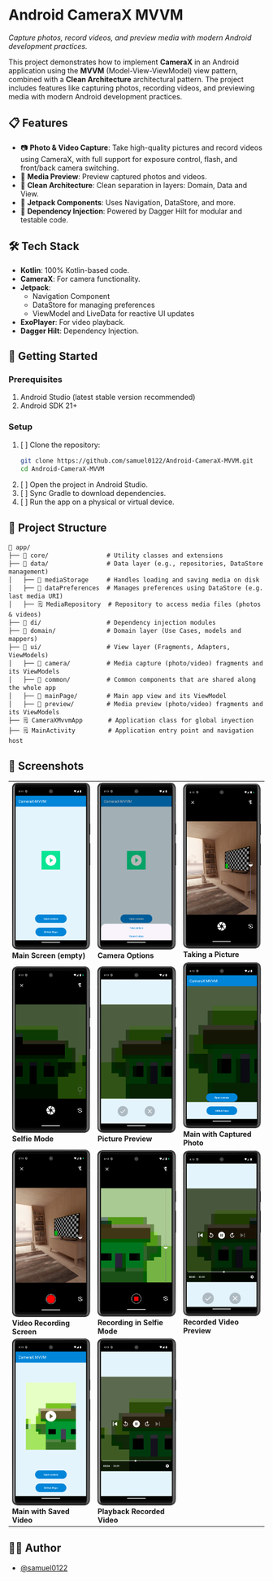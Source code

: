 # Android CameraX MVVM

*Capture photos, record videos, and preview media with modern Android development practices.*

This project demonstrates how to implement **CameraX** in an Android application using the **MVVM** (Model-View-ViewModel) view pattern, combined with a **Clean Architecture** architectural pattern. The project includes features like capturing photos, recording videos, and previewing media with modern Android development practices.

## 📋 Features

- 📷 **Photo & Video Capture**: Take high-quality pictures and record videos using CameraX, with full support for exposure control, flash, and front/back camera switching.  
- 👀 **Media Preview**: Preview captured photos and videos.
- 🧱 **Clean Architecture**: Clean separation in layers: Domain, Data and View.
- 🎯 **Jetpack Components**: Uses Navigation, DataStore, and more.
- 💉 **Dependency Injection**: Powered by Dagger Hilt for modular and testable code.


## 🛠️ Tech Stack

- **Kotlin**: 100% Kotlin-based code.
- **CameraX**: For camera functionality.
- **Jetpack**:
  - Navigation Component
  - DataStore for managing preferences
  - ViewModel and LiveData for reactive UI updates
- **ExoPlayer**: For video playback.
- **Dagger Hilt**: Dependency Injection.


## 🚀 Getting Started

### Prerequisites
1. Android Studio (latest stable version recommended)
2. Android SDK 21+


### Setup
1. [ ] Clone the repository:
    ```bash
    git clone https://github.com/samuel0122/Android-CameraX-MVVM.git
    cd Android-CameraX-MVVM
    ```
2. [ ] Open the project in Android Studio.
3. [ ] Sync Gradle to download dependencies.
4. [ ] Run the app on a physical or virtual device.


## 📂 Project Structure

```
📂 app/
├── 📂 core/                # Utility classes and extensions
├── 📂 data/                # Data layer (e.g., repositories, DataStore management)
│   ├── 📂 mediaStorage     # Handles loading and saving media on disk
│   ├── 📂 dataPreferences  # Manages preferences using DataStore (e.g. last media URI)
│   ├── 🗒️ MediaRepository  # Repository to access media files (photos & videos)
├── 📂 di/                  # Dependency injection modules
├── 📂 domain/              # Domain layer (Use Cases, models and mappers)
├── 📂 ui/                  # View layer (Fragments, Adapters, ViewModels)
│   ├── 📂 camera/          # Media capture (photo/video) fragments and its ViewModels
│   ├── 📂 common/          # Common components that are shared along the whole app
│   ├── 📂 mainPage/        # Main app view and its ViewModel
│   ├── 📂 preview/         # Media preview (photo/video) fragments and its ViewModels
├── 🗒️ CameraXMvvmApp       # Application class for global inyection
├── 🗒️ MainActivity         # Application entry point and navigation host
```


## 📸 Screenshots

| | | |
|---|---|---|
| <img src="screenshots/01-Empty_main.png" alt="Empty Main Screen" width="200"/> <br> **Main Screen (empty)** | <img src="screenshots/02-Camera_options.png" alt="Camera Options" width="200"/> <br> **Camera Options** | <img src="screenshots/03-Camera_picture.png" alt="Taking Picture" width="200"/> <br> **Taking a Picture** |
| <img src="screenshots/04-Camera_selfie.png" alt="Camera Selfie" width="200"/> <br> **Selfie Mode** | <img src="screenshots/05-Camera_picture_preview.png" alt="Picture Preview" width="200"/> <br> **Picture Preview** | <img src="screenshots/06-Main_with_picture.png" alt="Main with Picture" width="200"/> <br> **Main with Captured Photo** |
| <img src="screenshots/07-Camera_record.png" alt="Camera Record" width="200"/> <br> **Video Recording Screen** | <img src="screenshots/08-Camera_recording_selfie.png" alt="Recording Selfie" width="200"/> <br> **Recording in Selfie Mode** | <img src="screenshots/09-Camera_record_preview.png" alt="Recording Preview" width="200"/> <br> **Recorded Video Preview** |
| <img src="screenshots/10-Main_with_video.png" alt="Main with Video" width="200"/> <br> **Main with Saved Video** | <img src="screenshots/11-Recorded_video_view.png" alt="Recorded Video View" width="200"/> <br> **Playback Recorded Video** | |


## 🧑‍💻 Author

- [@samuel0122](https://www.github.com/samuel0122)

